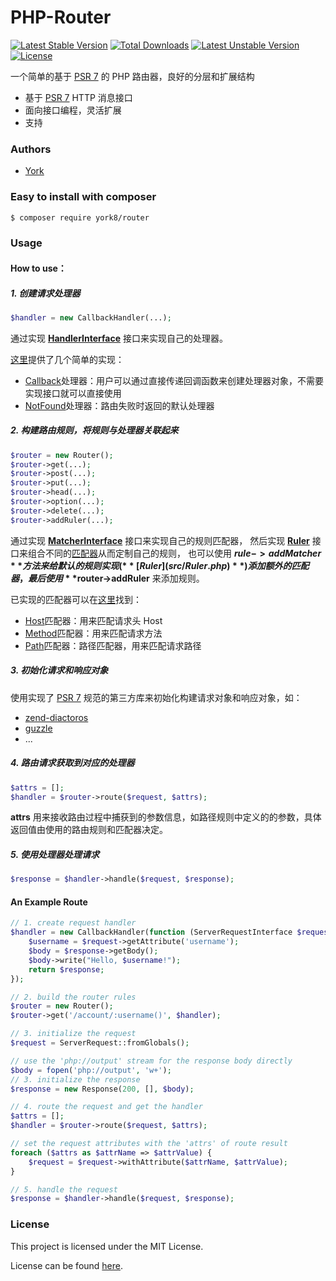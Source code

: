 # PHP-Router

[![Latest Stable Version](https://poser.pugx.org/york8/router/v/stable)](https://packagist.org/packages/york8/router) 
[![Total Downloads](https://poser.pugx.org/york8/router/downloads)](https://packagist.org/packages/york8/router) 
[![Latest Unstable Version](https://poser.pugx.org/york8/router/v/unstable)](https://packagist.org/packages/york8/router) 
[![License](https://poser.pugx.org/york8/router/license)](https://packagist.org/packages/york8/router)

一个简单的基于 [PSR 7](http://www.php-fig.org/psr/psr-7/) 的 PHP 路由器，良好的分层和扩展结构

* 基于 [PSR 7](http://www.php-fig.org/psr/psr-7/) HTTP 消息接口
* 面向接口编程，灵活扩展
* 支持

### Authors

- [York](https://github.com/york8)

### Easy to install with composer
```sh
$ composer require york8/router
```

### Usage

#### How to use：

##### 1. 创建请求处理器
```php
$handler = new CallbackHandler(...);
```
通过实现 **[HandlerInterface](src/HandlerInterface.php)** 接口来实现自己的处理器。

[这里](src/Handler)提供了几个简单的实现：
* [Callback](src/Handler/CallbackHandler.php)处理器：用户可以通过直接传递回调函数来创建处理器对象，不需要实现接口就可以直接使用
* [NotFound](src/Handler/NotFoundHandler.php)处理器：路由失败时返回的默认处理器

##### 2. 构建路由规则，将规则与处理器关联起来
```php
$router = new Router();
$router->get(...);
$router->post(...);
$router->put(...);
$router->head(...);
$router->option(...);
$router->delete(...);
$router->addRuler(...);
```
通过实现 **[MatcherInterface](src/MatcherInterface.php)** 接口来实现自己的规则匹配器，
然后实现 **[Ruler](src/RulerInterface.php)** 接口来组合不同的[匹配器](src/Matcher)从而定制自己的规则，
也可以使用 **$rule->addMatcher** 方法来给默认的规则实现(**[Ruler](src/Ruler.php)**)添加额外的匹配器，
最后使用 **$router->addRuler** 来添加规则。

已实现的匹配器可以在[这里](src/Matcher)找到：
* [Host](src/Matcher/HostMatcher.php)匹配器：用来匹配请求头 Host
* [Method](src/Matcher/MethodMatcher.php)匹配器：用来匹配请求方法
* [Path](src/Matcher/PathMatcher.php)匹配器：路径匹配器，用来匹配请求路径

##### 3. 初始化请求和响应对象
使用实现了 [PSR 7](http://www.php-fig.org/psr/psr-7/) 规范的第三方库来初始化构建请求对象和响应对象，如：
* [zend-diactoros](https://github.com/zendframework/zend-diactoros)
* [guzzle](https://github.com/guzzle/psr7)
* ...

##### 4. 路由请求获取到对应的处理器
```php
$attrs = [];
$handler = $router->route($request, $attrs);
```
**attrs** 用来接收路由过程中捕获到的参数信息，如路径规则中定义的的参数，具体返回值由使用的路由规则和匹配器决定。

##### 5. 使用处理器处理请求
```php
$response = $handler->handle($request, $response);
```

#### An Example Route
```php
// 1. create request handler
$handler = new CallbackHandler(function (ServerRequestInterface $request, ResponseInterface $response) {
    $username = $request->getAttribute('username');
    $body = $response->getBody();
    $body->write("Hello, $username!");
    return $response;
});

// 2. build the router rules
$router = new Router();
$router->get('/account/:username()', $handler);

// 3. initialize the request
$request = ServerRequest::fromGlobals();

// use the 'php://output' stream for the response body directly
$body = fopen('php://output', 'w+');
// 3. initialize the response
$response = new Response(200, [], $body);

// 4. route the request and get the handler
$attrs = [];
$handler = $router->route($request, $attrs);

// set the request attributes with the 'attrs' of route result
foreach ($attrs as $attrName => $attrValue) {
    $request = $request->withAttribute($attrName, $attrValue);
}

// 5. handle the request
$response = $handler->handle($request, $response);
```

### License
This project is licensed under the MIT License.

License can be found [here](LICENSE).

